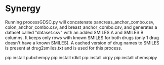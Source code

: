 # Synergy

Running processGDSC.py will concatenate pancreas_anchor_combo.csv, colon_anchor_combo.csv, and breast_anchor_combo.csv, and generates a dataset called "dataset.csv" with an added SMILES A and SMILES B columns. It keeps only rows with known SMILES for both drugs (only 1 drug doesn't have a known SMILES).
A cached version of drug names to SMILES is present at drug2smiles.txt and is used for this process.

pip install pubchempy
pip install rdkit
pip install cirpy
pip install chemspipy